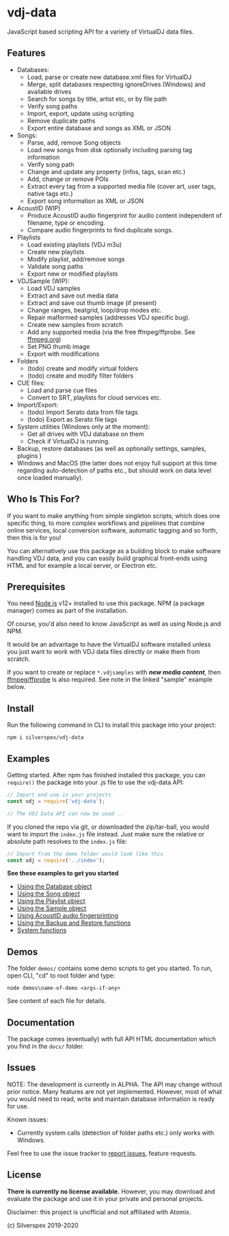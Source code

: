 vdj-data
========

JavaScript based scripting API for a variety of VirtualDJ data files.

Features
--------

- Databases:
    - Load, parse or create new database.xml files for VirtualDJ
    - Merge, split databases respecting ignoreDrives (Windows) and available drives
    - Search for songs by title, artist etc, or by file path
    - Verify song paths
    - Import, export, update using scripting
    - Remove duplicate paths
    - Export entire database and songs as XML or JSON
- Songs:
    - Parse, add, remove Song objects
    - Load new songs from disk optionally including parsing tag information
    - Verify song path
    - Change and update any property (infos, tags, scan etc.)
    - Add, change or remove POIs
    - Extract every tag from a supported media file (cover art, user tags, native tags etc.)
    - Export song information as XML or JSON
- AcoustID (WIP)
    - Produce AcoustID audio fingerprint for audio content independent of filename, type or encoding.
    - Compare audio fingerprints to find duplicate songs.
- Playlists
    - Load existing playlists (VDJ m3u)
    - Create new playlists
    - Modify playlist, add/remove songs
    - Validate song paths
    - Export new or modified playlists
- VDJSample (WIP):
    - Load VDJ samples
    - Extract and save out media data
    - Extract and save out thumb image (if present)
    - Change ranges, beatgrid, loop/drop modes etc.
    - Repair malformed samples (addresses VDJ specific bug).
    - Create new samples from scratch
    - Add any supported media (via the free ffmpeg/ffprobe. See [ffmpeg.org](http://ffmpeg.org/))
    - Set PNG thumb image
    - Export with modifications
- Folders
    - (todo) create and modify virtual folders
    - (todo) create and modify filter folders
- CUE files:
    - Load and parse cue files
    - Convert to SRT, playlists for cloud services etc.
- Import/Export:
    - (todo) Import Serato data from file tags
    - (todo) Export as Serato file tags
- System utilities (Windows only at the moment):
    - Get all drives with VDJ database on them
    - Check if VirtualDJ is running.
- Backup, restore databases (as well as optionally settings, samples, plugins ) 
- Windows and MacOS (the latter does not enjoy full support at this time regarding
auto-detection of paths etc., but should work on data level once loaded manually).

Who Is This For?
----------------

If you want to make anything from simple singleton scripts, which does one specific
thing, to more complex workflows and pipelines that combine online services, local
conversion software, automatic tagging and so forth, then this is for you!

You can alternatively use this package as a building block to make software
handling VDJ data, and you can easily build graphical front-ends using HTML and
for example a local server, or Electron etc.

Prerequisites
-------------

You need [Node.js](https://nodejs.org/en/) v12+ installed to use this package.
NPM (a package manager) comes as part of the installation.

Of course, you'd also need to know JavaScript as well as using Node.js and NPM.

It would be an advantage to have the VirtualDJ software installed unless you just
want to work with VDJ data files directly or make them from scratch.

If you want to create or replace `*.vdjsamples` with ***new media content***, then
[ffmpeg/ffprobe](https://ffmpeg.org/) is also required. See note in the linked
"sample" example below.

Install
-------

Run the following command in CLI to install this package into your project:

    npm i silverspex/vdj-data

Examples
--------

Getting started. After npm has finished installed this package, you can
`require()` the package into your .js file to use the vdj-data API:

```javascript
// Import and use in your projects
const vdj = require('vdj-data');

// The VDJ Data API can now be used ..
````

If you cloned the repo via git, or downloaded the zip/tar-ball, you would want to
import the `index.js` file instead. Just make sure the relative or absolute path
resolves to the `index.js` file:

```javascript
// Import from the demo folder would look like this
const vdj = require('../index');
````

**See these examples to get you started**

- [Using the Database object](examples/EXAMPLES-DATABASE.md)
- [Using the Song object](examples/EXAMPLES-SONGS.md)
- [Using the Playlist object](examples/EXAMPLES-PLAYLISTS.md)
- [Using the Sample object](examples/EXAMPLES-SAMPLE.md)
- [Using AcoustID audio fingerprinting](examples/EXAMPLES-FINGERPRINTING.md)
- [Using the Backup and Restore functions](examples/EXAMPLES-BACKUP-RESTORE.md)
- [System functions](examples/EXAMPLES-SYSTEM.md)

Demos
-----

The folder `demos/` contains some demo scripts to get you started. To run, open CLI,
"cd" to root folder and type:

    node demos\name-of-demo <args-if-any>

See content of each file for details.

Documentation
-------------

The package comes (eventually) with full API HTML documentation which you find
in the `docs/` folder.

Issues
------

NOTE: The development is currently in ALPHA. The API may change without prior
notice. Many features are not yet implemented. However, most of what you would
need to read, write and maintain database information is ready for use.

Known issues:

- Currently system calls (detection of folder paths etc.) only works with Windows.

Feel free to use the issue tracker to [report issues](https://github.com/silverspex/vdj-data/issues), feature requests.

License
-------

**There is currently no license available.** However, you may download and evaluate the
package and use it in your private and personal projects.

Disclaimer: this project is unofficial and not affiliated with Atomix.

(c) Silverspex 2019-2020
